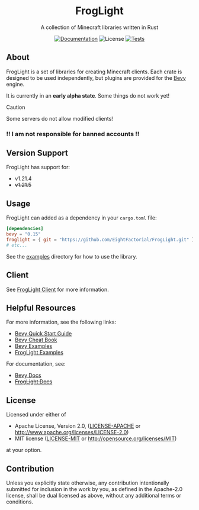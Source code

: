 <h1 align="center">FrogLight</h1>
<p align="center">A collection of Minecraft libraries written in Rust</p>

<p align="center">
  <a href="https://github.com/EightFactorial/FrogLight"><img alt="Documentation" src="https://img.shields.io/badge/docs-main-green.svg"></a>
  <img alt="License" src="https://img.shields.io/badge/license-MIT/Apache--2.0---?color=blue">
  <a href="https://github.com/EightFactorial/FrogLight/actions"><img alt="Tests" src="https://github.com/EightFactorial/FrogLight/actions/workflows/testing.yml/badge.svg"></a>
</p>

## About

FrogLight is a set of libraries for creating Minecraft clients. Each crate is designed to be used independently, but plugins are provided for the [Bevy](https://github.com/bevyengine/bevy/) engine.

It is currently in an **early alpha state**. Some things do not work yet!

> [!Caution]
> Some servers do not allow modified clients!
>
> ### !! I am not responsible for banned accounts !!

## Version Support

FrogLight has support for:
- v1.21.4
- ~~v1.21.5~~

## Usage

FrogLight can added as a dependency in your `cargo.toml` file:

```toml
[dependencies]
bevy = "0.15"
froglight = { git = "https://github.com/EightFactorial/FrogLight.git" }
# etc...
```

See the [examples](examples) directory for how to use the library.

## Client

See [FrogLight Client](https://github.com/EightFactorial/FrogLight/) for more information.

## Helpful Resources

For more information, see the following links:
  * [Bevy Quick Start Guide](https://bevyengine.org/learn/quick-start/getting-started/setup/)
  * [Bevy Cheat Book](https://bevy-cheatbook.github.io/)
  * [Bevy Examples](https://github.com/bevyengine/bevy/tree/latest/examples)
  * [FrogLight Examples](examples)

For documentation, see:
  * [Bevy Docs](https://docs.rs/bevy/latest/bevy/)
  * ~~[FrogLight Docs](https://github.com/EightFactorial/FrogLight/)~~

## License

Licensed under either of

* Apache License, Version 2.0, ([LICENSE-APACHE](LICENSE-APACHE) or <http://www.apache.org/licenses/LICENSE-2.0>)
* MIT license ([LICENSE-MIT](LICENSE-MIT) or <http://opensource.org/licenses/MIT>)

at your option.

## Contribution

Unless you explicitly state otherwise, any contribution intentionally
submitted for inclusion in the work by you, as defined in the Apache-2.0
license, shall be dual licensed as above, without any additional terms or
conditions.
